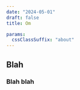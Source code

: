 ```yaml
---
date: "2024-05-01"
draft: false
title: Om

params:
  cssClassSuffix: "about"
---
```

## Blah
### Blah blah

